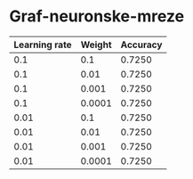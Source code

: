 # Graf-neuronske-mreze
| Learning rate   | Weight   | Accuracy |
| -------------   | ------   | -------- |
| 0.1             | 0.1      | 0.7250   |
| 0.1             | 0.01      | 0.7250   |
| 0.1             | 0.001      | 0.7250   |
| 0.1             | 0.0001      | 0.7250   |
| 0.01            | 0.1      | 0.7250   |
| 0.01            | 0.01      | 0.7250   |
| 0.01            | 0.001      | 0.7250   |
| 0.01            | 0.0001      | 0.7250   |
